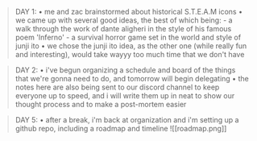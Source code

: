> DAY 1:
> • me and zac brainstormed about historical S.T.E.A.M icons
> • we came up with several good ideas, the best of which being:
>     - a walk through the work of dante aligheri in the style of his famous poem 'Inferno'
>     - a survival horror game set in the world and style of junji ito
> • we chose the junji ito idea, as the other one (while really fun and interesting), would take wayyy too much time that we don't have

> DAY 2:
> • i've begun organizing a schedule and board of the things that we're gonna need to do, and tomorrow will begin delegating
> • the notes here are also being sent to our discord channel to keep everyone up to speed, and i will write them up in neat to show our thought process and to make a post-mortem easier

> DAY 5:
> • after a break, i'm back at organization and i'm setting up a github repo, including a roadmap and timeline
> ![[roadmap.png]] 